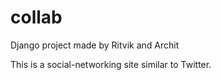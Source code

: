 # collab
Django project made by Ritvik and Archit

This is a social-networking site similar to Twitter.
